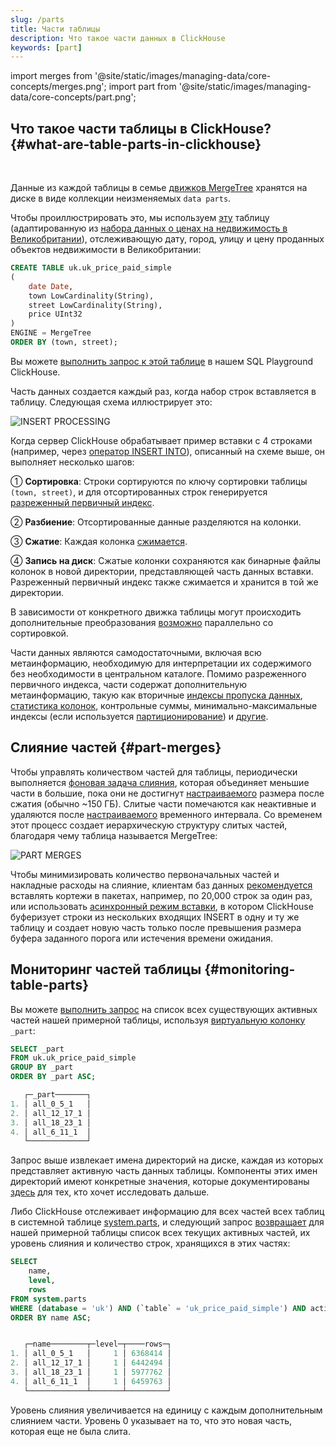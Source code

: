 ```yaml
---
slug: /parts
title: Части таблицы
description: Что такое части данных в ClickHouse
keywords: [part]
---
```


import merges from '@site/static/images/managing-data/core-concepts/merges.png';
import part from '@site/static/images/managing-data/core-concepts/part.png';

## Что такое части таблицы в ClickHouse? {#what-are-table-parts-in-clickhouse}

<br/>

Данные из каждой таблицы в семье [движков MergeTree](/engines/table-engines/mergetree-family) хранятся на диске в виде коллекции неизменяемых `data parts`.

Чтобы проиллюстрировать это, мы используем [эту](https://sql.clickhouse.com/?query=U0hPVyBDUkVBVEUgVEFCTEUgdWsudWtfcHJpY2VfcGFpZF9zaW1wbGU&run_query=true&tab=results) таблицу (адаптированную из [набора данных о ценах на недвижимость в Великобритании](/getting-started/example-datasets/uk-price-paid)), отслеживающую дату, город, улицу и цену проданных объектов недвижимости в Великобритании:

```sql
CREATE TABLE uk.uk_price_paid_simple
(
    date Date,
    town LowCardinality(String),
    street LowCardinality(String),
    price UInt32
)
ENGINE = MergeTree
ORDER BY (town, street);
```

Вы можете [выполнить запрос к этой таблице](https://sql.clickhouse.com/?query=U0VMRUNUICogRlJPTSB1ay51a19wcmljZV9wYWlkX3NpbXBsZTs&run_query=true&tab=results) в нашем SQL Playground ClickHouse.

Часть данных создается каждый раз, когда набор строк вставляется в таблицу. Следующая схема иллюстрирует это:

<img src={part} alt='INSERT PROCESSING' class='image' />
<br/>

Когда сервер ClickHouse обрабатывает пример вставки с 4 строками (например, через [оператор INSERT INTO](/sql-reference/statements/insert-into)), описанный на схеме выше, он выполняет несколько шагов:

① **Сортировка**: Строки сортируются по ключу сортировки таблицы `(town, street)`, и для отсортированных строк генерируется [разреженный первичный индекс](/guides/best-practices/sparse-primary-indexes).

② **Разбиение**: Отсортированные данные разделяются на колонки.

③ **Сжатие**: Каждая колонка [сжимается](https://clickhouse.com/blog/optimize-clickhouse-codecs-compression-schema).

④ **Запись на диск**: Сжатые колонки сохраняются как бинарные файлы колонок в новой директории, представляющей часть данных вставки. Разреженный первичный индекс также сжимается и хранится в той же директории.

В зависимости от конкретного движка таблицы могут происходить дополнительные преобразования [возможно](/operations/settings/settings) параллельно со сортировкой.

Части данных являются самодостаточными, включая всю метаинформацию, необходимую для интерпретации их содержимого без необходимости в центральном каталоге. Помимо разреженного первичного индекса, части содержат дополнительную метаинформацию, такую как вторичные [индексы пропуска данных](/optimize/skipping-indexes), [статистика колонок](https://clickhouse.com/blog/clickhouse-release-23-11#column-statistics-for-prewhere), контрольные суммы, минимально-максимальные индексы (если используется [партиционирование](/partitions)) и [другие](https://github.com/ClickHouse/ClickHouse/blob/a065b11d591f22b5dd50cb6224fab2ca557b4989/src/Storages/MergeTree/MergeTreeData.h#L104).

## Слияние частей {#part-merges}

Чтобы управлять количеством частей для таблицы, периодически выполняется [фоновая задача слияния](/merges), которая объединяет меньшие части в большие, пока они не достигнут [настраиваемого](/operations/settings/merge-tree-settings#max-bytes-to-merge-at-max-space-in-pool) размера после сжатия (обычно ~150 ГБ). Слитые части помечаются как неактивные и удаляются после [настраиваемого](/operations/settings/merge-tree-settings#old-parts-lifetime) временного интервала. Со временем этот процесс создает иерархическую структуру слитых частей, благодаря чему таблица называется MergeTree:

<img src={merges} alt='PART MERGES' class='image' />
<br/>

Чтобы минимизировать количество первоначальных частей и накладные расходы на слияние, клиентам баз данных [рекомендуется](https://clickhouse.com/blog/asynchronous-data-inserts-in-clickhouse#data-needs-to-be-batched-for-optimal-performance) вставлять кортежи в пакетах, например, по 20,000 строк за один раз, или использовать [асинхронный режим вставки](https://clickhouse.com/blog/asynchronous-data-inserts-in-clickhouse), в котором ClickHouse буферизует строки из нескольких входящих INSERT в одну и ту же таблицу и создает новую часть только после превышения размера буфера заданного порога или истечения времени ожидания.

## Мониторинг частей таблицы {#monitoring-table-parts}

Вы можете [выполнить запрос](https://sql.clickhouse.com/?query=U0VMRUNUIF9wYXJ0CkZST00gdWsudWtfcHJpY2VfcGFpZF9zaW1wbGUKR1JPVVAgQlkgX3BhcnQKT1JERVIgQlkgX3BhcnQgQVNDOw&run_query=true&tab=results) на список всех существующих активных частей нашей примерной таблицы, используя [виртуальную колонку](/engines/table-engines#table_engines-virtual_columns) `_part`:

```sql
SELECT _part
FROM uk.uk_price_paid_simple
GROUP BY _part
ORDER BY _part ASC;

   ┌─_part───────┐
1. │ all_0_5_1   │
2. │ all_12_17_1 │
3. │ all_18_23_1 │
4. │ all_6_11_1  │
   └─────────────┘
```
Запрос выше извлекает имена директорий на диске, каждая из которых представляет активную часть данных таблицы. Компоненты этих имен директорий имеют конкретные значения, которые документированы [здесь](https://github.com/ClickHouse/ClickHouse/blob/f90551824bb90ade2d8a1d8edd7b0a3c0a459617/src/Storages/MergeTree/MergeTreeData.h#L130) для тех, кто хочет исследовать дальше.

Либо ClickHouse отслеживает информацию для всех частей всех таблиц в системной таблице [system.parts](/operations/system-tables/parts), и следующий запрос [возвращает](https://sql.clickhouse.com/?query=U0VMRUNUCiAgICBuYW1lLAogICAgbGV2ZWwsCiAgICByb3dzCkZST00gc3lzdGVtLnBhcnRzCldIRVJFIChkYXRhYmFzZSA9ICd1aycpIEFORCAoYHRhYmxlYCA9ICd1a19wcmljZV9wYWlkX3NpbXBsZScpIEFORCBhY3RpdmUKT1JERVIgQlkgbmFtZSBBU0M7&run_query=true&tab=results) для нашей примерной таблицы список всех текущих активных частей, их уровень слияния и количество строк, хранящихся в этих частях:

```sql
SELECT
    name,
    level,
    rows
FROM system.parts
WHERE (database = 'uk') AND (`table` = 'uk_price_paid_simple') AND active
ORDER BY name ASC;


   ┌─name────────┬─level─┬────rows─┐
1. │ all_0_5_1   │     1 │ 6368414 │
2. │ all_12_17_1 │     1 │ 6442494 │
3. │ all_18_23_1 │     1 │ 5977762 │
4. │ all_6_11_1  │     1 │ 6459763 │
   └─────────────┴───────┴─────────┘
```
Уровень слияния увеличивается на единицу с каждым дополнительным слиянием части. Уровень 0 указывает на то, что это новая часть, которая еще не была слита.

